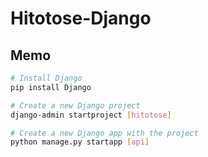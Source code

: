 # Hitotose-Django

## Memo

``` sh
# Install Django
pip install Django

# Create a new Django project
django-admin startproject [hitotose]

# Create a new Django app with the project
python manage.py startapp [api]
```